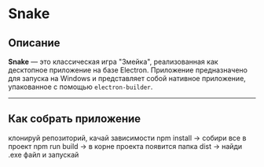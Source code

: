 # Snake

## Описание

**Snake** — это классическая игра "Змейка", реализованная как десктопное приложение на базе Electron. Приложение предназначено для запуска на Windows и представляет собой нативное приложение, упакованное с помощью `electron-builder`.

---

## Как собрать приложение

клонируй репозиторий, качай зависимости npm install -> собири все в проект npm run build -> в корне проекта появится папка dist -> найди .exe файл и запускай
